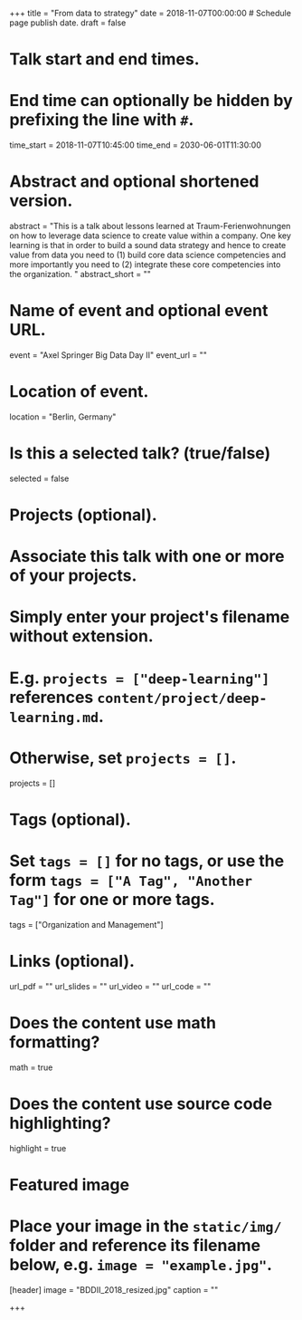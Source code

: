 +++
title = "From data to strategy"
date = 2018-11-07T00:00:00  # Schedule page publish date.
draft = false

# Talk start and end times.
#   End time can optionally be hidden by prefixing the line with `#`.
time_start = 2018-11-07T10:45:00
time_end = 2030-06-01T11:30:00

# Abstract and optional shortened version.
abstract = "This is a talk about lessons learned at Traum-Ferienwohnungen on how to leverage data science to create value within a company. One key learning is that in order to build a sound data strategy and hence to create value from data you need to (1) build core data science competencies and more importantly you need to (2) integrate these core competencies into the organization. "
abstract_short = ""

# Name of event and optional event URL.
event = "Axel Springer Big Data Day II"
event_url = ""

# Location of event.
location = "Berlin, Germany"

# Is this a selected talk? (true/false)
selected = false

# Projects (optional).
#   Associate this talk with one or more of your projects.
#   Simply enter your project's filename without extension.
#   E.g. `projects = ["deep-learning"]` references `content/project/deep-learning.md`.
#   Otherwise, set `projects = []`.
projects = []

# Tags (optional).
#   Set `tags = []` for no tags, or use the form `tags = ["A Tag", "Another Tag"]` for one or more tags.
tags = ["Organization and Management"]

# Links (optional).
url_pdf = ""
url_slides = ""
url_video = ""
url_code = ""

# Does the content use math formatting?
math = true

# Does the content use source code highlighting?
highlight = true

# Featured image
# Place your image in the `static/img/` folder and reference its filename below, e.g. `image = "example.jpg"`.
[header]
image = "BDDII_2018_resized.jpg"
caption = ""

+++

